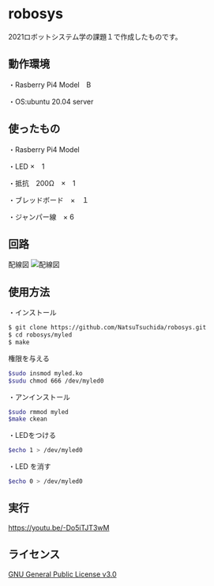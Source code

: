 # robosys
2021ロボットシステム学の課題１で作成したものです。

## 動作環境

・Rasberry Pi4 Model　B

・OS:ubuntu 20.04 server

## 使ったもの

・Rasberry Pi4 Model

・LED ×　1

・抵抗　200Ω　×　1

・ブレッドボード　×　１

・ジャンパー線　× 6


## 回路

配線図
![配線図](https://user-images.githubusercontent.com/95580448/146232864-489d3742-2dac-43bd-8d5e-825c952cef02.jpg)

## 使用方法

・インストール

```sh
$ git clone https://github.com/NatsuTsuchida/robosys.git
$ cd robosys/myled
$ make
```

権限を与える

```sh
$sudo insmod myled.ko
$sudu chmod 666 /dev/myled0
```

・アンインストール

```sh
$sudo rmmod myled
$make ckean
```

・LEDをつける

```sh
$echo 1 > /dev/myled0
```

・LED を消す
```sh
$echo 0 > /dev/myled0
```
## 実行

https://youtu.be/-Do5iTJT3wM

## ライセンス

[GNU General Public License v3.0](https://github.com/NatsuTsuchida/robosys/blob/main/COPYING)
